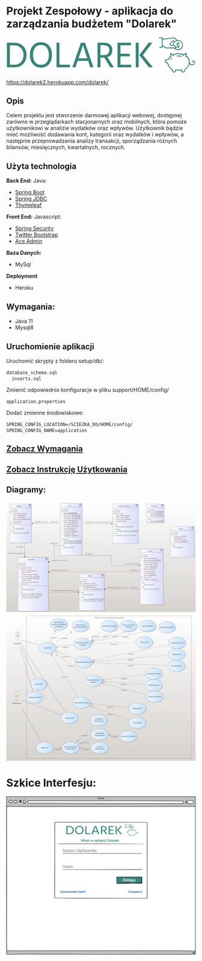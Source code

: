 # Projekt Zespołowy - aplikacja do zarządzania budżetem "Dolarek"

![text](https://github.com/projektzespolowybudzet/zarzadzaniebudzetemprojekt/blob/main/dokumentacja/Style/dolarek-logo-zip-file/png/logo-no-background.png)

https://dolarek2.herokuapp.com/dolarek/

## Opis

Celem projektu jest stworzenie darmowej aplikacji webowej, dostępnej zarówno w przeglądarkach stacjonarnych oraz mobilnych, która pomoże użytkownikowi w analizie wydatków oraz wpływów. Użytkownik będzie mieć możliwość dodawania kont, kategorii oraz wydatków i wpływów, a następnie przeprowadzania analizy transakcji, sporządzania różnych bilansów, miesięcznych, kwartalnych, rocznych.

## Użyta technologia

**Back End:**
Java:
+ <a href="https://spring.io/projects/spring-boot" target="_blank">Spring Boot</a>
+ <a href="https://spring.io/guides/gs/relational-data-access/" target="_blank">Spring JDBC</a>
+ <a href="https://www.thymeleaf.org/" target="_blank">Thymeleaf</a>

**Front End:**
Javascript:
+ <a href="https://spring.io/projects/spring-security" target="_blank">Spring Security</a>
+ <a href="http://getbootstrap.com/" target="_blank">Twitter Bootstrap</a>
+ <a href="http://ace.jeka.by/" target="_blank">Ace Admin</a>

**Baza Danych:**
* MySql

**Deployment**
* Heroku

## Wymagania:
* Java 11
* Mysql8


## Uruchomienie aplikacji
Uruchomić skrypty z folderu setup/db/:
 
    database_schema.sql 
	  inserts.sql
  
Zmienić odpowiednio konfiguracje w pliku support/HOME/config/
    
    application.properties 
    
Dodać zmienne środowiskowe:

    SPRING_CONFIG_LOCATION=/SCIEZKA_DO/HOME/config/
    SPRING_CONFIG_NAME=application    
    
## [Zobacz Wymagania](https://github.com/projektzespolowybudzet/zarzadzaniebudzetemprojekt/blob/main/dokumentacja/Wymagania.pdf)
## [Zobacz Instrukcję Użytkowania](https://github.com/projektzespolowybudzet/zarzadzaniebudzetemprojekt/blob/main/dokumentacja/Dokumentacja-Dokumentacja-u%C5%BCytkownika-systemu-informatycznego-Aplikacja-do-zarz%C4%85dzania-bud%C5%BCetem-domowym.pdf)
## Diagramy:
![text](https://github.com/projektzespolowybudzet/zarzadzaniebudzetemprojekt/blob/main/dokumentacja/Diagram%20bazy%20danych%20Dolarek.jpg)
![text](https://github.com/projektzespolowybudzet/zarzadzaniebudzetemprojekt/blob/main/dokumentacja/Diagram%20przypadkow%20uzycia%20Dolarek.jpg)
# Szkice Interfesju:
![text](https://github.com/projektzespolowybudzet/zarzadzaniebudzetemprojekt/blob/main/dokumentacja/Interfejs%20png/Ekran%20logowania.png)

